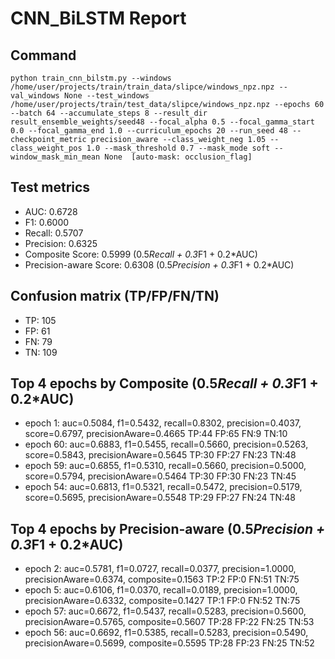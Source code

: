 # CNN_BiLSTM Report

## Command
```
python train_cnn_bilstm.py --windows /home/user/projects/train/train_data/slipce/windows_npz.npz --val_windows None --test_windows /home/user/projects/train/test_data/slipce/windows_npz.npz --epochs 60 --batch 64 --accumulate_steps 8 --result_dir result_ensemble_weights/seed48 --focal_alpha 0.5 --focal_gamma_start 0.0 --focal_gamma_end 1.0 --curriculum_epochs 20 --run_seed 48 --checkpoint_metric precision_aware --class_weight_neg 1.05 --class_weight_pos 1.0 --mask_threshold 0.7 --mask_mode soft --window_mask_min_mean None  [auto-mask: occlusion_flag]
```

## Test metrics
- AUC: 0.6728
- F1: 0.6000
- Recall: 0.5707
- Precision: 0.6325
- Composite Score: 0.5999 (0.5*Recall + 0.3*F1 + 0.2*AUC)
- Precision-aware Score: 0.6308 (0.5*Precision + 0.3*F1 + 0.2*AUC)
## Confusion matrix (TP/FP/FN/TN)
- TP: 105
- FP: 61
- FN: 79
- TN: 109

## Top 4 epochs by Composite (0.5*Recall + 0.3*F1 + 0.2*AUC)
- epoch 1: auc=0.5084, f1=0.5432, recall=0.8302, precision=0.4037, score=0.6797, precisionAware=0.4665  TP:44 FP:65 FN:9 TN:10
- epoch 60: auc=0.6883, f1=0.5455, recall=0.5660, precision=0.5263, score=0.5843, precisionAware=0.5645  TP:30 FP:27 FN:23 TN:48
- epoch 59: auc=0.6855, f1=0.5310, recall=0.5660, precision=0.5000, score=0.5794, precisionAware=0.5464  TP:30 FP:30 FN:23 TN:45
- epoch 54: auc=0.6813, f1=0.5321, recall=0.5472, precision=0.5179, score=0.5695, precisionAware=0.5548  TP:29 FP:27 FN:24 TN:48

## Top 4 epochs by Precision-aware (0.5*Precision + 0.3*F1 + 0.2*AUC)
- epoch 2: auc=0.5781, f1=0.0727, recall=0.0377, precision=1.0000, precisionAware=0.6374, composite=0.1563  TP:2 FP:0 FN:51 TN:75
- epoch 5: auc=0.6106, f1=0.0370, recall=0.0189, precision=1.0000, precisionAware=0.6332, composite=0.1427  TP:1 FP:0 FN:52 TN:75
- epoch 57: auc=0.6672, f1=0.5437, recall=0.5283, precision=0.5600, precisionAware=0.5765, composite=0.5607  TP:28 FP:22 FN:25 TN:53
- epoch 56: auc=0.6692, f1=0.5385, recall=0.5283, precision=0.5490, precisionAware=0.5699, composite=0.5595  TP:28 FP:23 FN:25 TN:52
